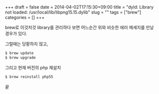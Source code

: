 +++ 
draft = false
date = 2014-04-02T17:15:30+09:00
title = "dyld: Library not loaded: /usr/local/lib/libpng15.15.dylib"
slug = "" 
tags = ["brew"]
categories = []
+++

brew로 이것저것 library를 관리하다 보면 어느순간 위와 비슷한 에러 메세지를 만날 경우가 있다.  

그럴때는 당황하지 않고,  

```bash
$ brew update
$ brew upgrade
```

그리고 현재 버전의 php 재설치

```bash
$ brew reinstall php55
```

끝
